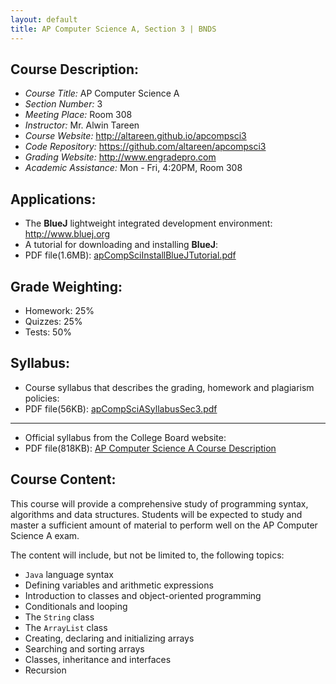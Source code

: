```yaml
---
layout: default
title: AP Computer Science A, Section 3 | BNDS
---
```

## Course Description:

+ *Course Title:* AP Computer Science A
+ *Section Number:* 3
+ *Meeting Place:* Room 308
+ *Instructor:* Mr. Alwin Tareen
+ *Course Website:* <http://altareen.github.io/apcompsci3>
+ *Code Repository:* <https://github.com/altareen/apcompsci3>
+ *Grading Website:* <http://www.engradepro.com>
+ *Academic Assistance:* Mon - Fri, 4:20PM, Room 308

## Applications:

+ The **BlueJ** lightweight integrated development environment: <http://www.bluej.org>
+ A tutorial for downloading and installing **BlueJ**:
+ PDF file(1.6MB): [apCompSciInstallBlueJTutorial.pdf](/apcompsci3/assets/apCompSciInstallBlueJTutorial.pdf)

## Grade Weighting:

+ Homework: 25%
+ Quizzes: 25%
+ Tests: 50%

## Syllabus:

+ Course syllabus that describes the grading, homework and plagiarism policies:
+ PDF file(56KB): [apCompSciASyllabusSec3.pdf](/apcompsci3/assets/apCompSciASyllabusSec3.pdf)

---

+ Official syllabus from the College Board website:
+ PDF file(818KB): [AP Computer Science A Course Description](https://secure-media.collegeboard.org/digitalServices/pdf/ap/ap-computer-science-a-course-description.pdf)

## Course Content:

This course will provide a comprehensive study of programming syntax, algorithms
and data structures. Students will be expected to study and master a sufficient
amount of material to perform well on the AP Computer Science A exam.

The content will include, but not be limited to, the following topics:

+ `Java` language syntax
+ Defining variables and arithmetic expressions
+ Introduction to classes and object-oriented programming
+ Conditionals and looping
+ The `String` class
+ The `ArrayList` class
+ Creating, declaring and initializing arrays
+ Searching and sorting arrays
+ Classes, inheritance and interfaces
+ Recursion

